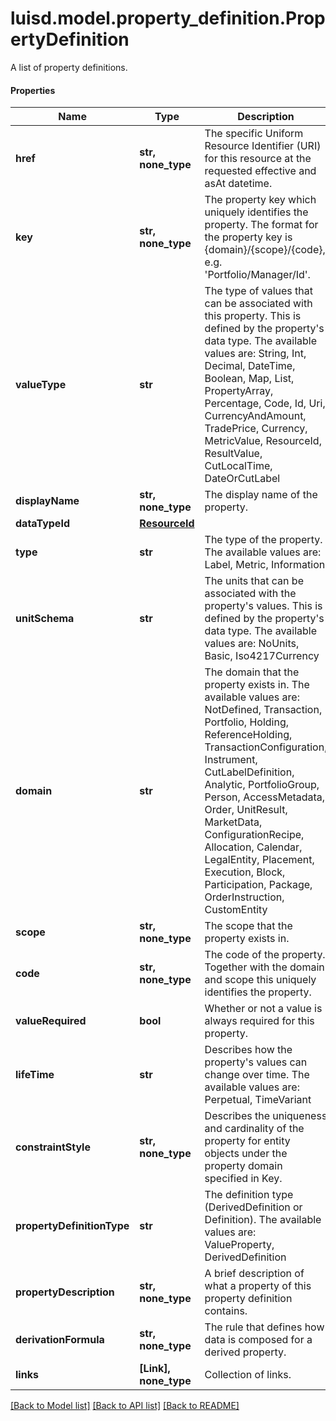 # luisd.model.property_definition.PropertyDefinition

A list of property definitions.

#### Properties
Name | Type | Description | Notes
------------ | ------------- | ------------- | -------------
**href** | **str, none_type** | The specific Uniform Resource Identifier (URI) for this resource at the requested effective and asAt datetime. | [optional] 
**key** | **str, none_type** | The property key which uniquely identifies the property. The format for the property key is {domain}/{scope}/{code}, e.g. &#x27;Portfolio/Manager/Id&#x27;. | [optional] 
**valueType** | **str** | The type of values that can be associated with this property. This is defined by the property&#x27;s data type. The available values are: String, Int, Decimal, DateTime, Boolean, Map, List, PropertyArray, Percentage, Code, Id, Uri, CurrencyAndAmount, TradePrice, Currency, MetricValue, ResourceId, ResultValue, CutLocalTime, DateOrCutLabel | [optional] 
**displayName** | **str, none_type** | The display name of the property. | [optional] 
**dataTypeId** | [**ResourceId**](ResourceId.md) |  | [optional] 
**type** | **str** | The type of the property. The available values are: Label, Metric, Information | [optional] 
**unitSchema** | **str** | The units that can be associated with the property&#x27;s values. This is defined by the property&#x27;s data type. The available values are: NoUnits, Basic, Iso4217Currency | [optional] 
**domain** | **str** | The domain that the property exists in. The available values are: NotDefined, Transaction, Portfolio, Holding, ReferenceHolding, TransactionConfiguration, Instrument, CutLabelDefinition, Analytic, PortfolioGroup, Person, AccessMetadata, Order, UnitResult, MarketData, ConfigurationRecipe, Allocation, Calendar, LegalEntity, Placement, Execution, Block, Participation, Package, OrderInstruction, CustomEntity | [optional] 
**scope** | **str, none_type** | The scope that the property exists in. | [optional] [readonly] 
**code** | **str, none_type** | The code of the property. Together with the domain and scope this uniquely identifies the property. | [optional] [readonly] 
**valueRequired** | **bool** | Whether or not a value is always required for this property. | [optional] 
**lifeTime** | **str** | Describes how the property&#x27;s values can change over time. The available values are: Perpetual, TimeVariant | [optional] 
**constraintStyle** | **str, none_type** | Describes the uniqueness and cardinality of the property for entity objects under the property domain specified in Key. | [optional] 
**propertyDefinitionType** | **str** | The definition type (DerivedDefinition or Definition). The available values are: ValueProperty, DerivedDefinition | [optional] 
**propertyDescription** | **str, none_type** | A brief description of what a property of this property definition contains. | [optional] 
**derivationFormula** | **str, none_type** | The rule that defines how data is composed for a derived property. | [optional] 
**links** | **[Link], none_type** | Collection of links. | [optional] 

[[Back to Model list]](../../README.md#documentation-for-models) [[Back to API list]](../../README.md#documentation-for-api-endpoints) [[Back to README]](../../README.md)

